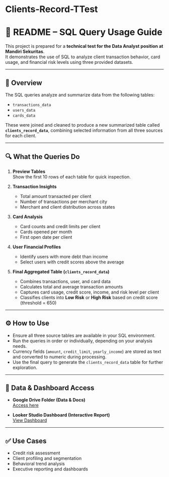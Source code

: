 # Clients-Record-TTest

# 📄 README – SQL Query Usage Guide

This project is prepared for a **technical test for the Data Analyst position at Mandiri Sekuritas**.  
It demonstrates the use of SQL to analyze client transaction behavior, card usage, and financial risk levels using three provided datasets.

---

## 🧠 Overview

The SQL queries analyze and summarize data from the following tables:

- `transactions_data`
- `users_data`
- `cards_data`

These were joined and cleaned to produce a new summarized table called **`clients_record_data`**, combining selected information from all three sources for each client.

---

## 🔍 What the Queries Do

1. **Preview Tables**  
   Show the first 10 rows of each table for quick inspection.

2. **Transaction Insights**
   - Total amount transacted per client  
   - Number of transactions per merchant city  
   - Merchant and client distribution across states

3. **Card Analysis**
   - Card counts and credit limits per client  
   - Cards opened per month  
   - First open date per client

4. **User Financial Profiles**
   - Identify users with more debt than income  
   - Select users with credit scores above the average

5. **Final Aggregated Table (`clients_record_data`)**
   - Combines transactions, user, and card data  
   - Calculates total and average transaction amounts  
   - Captures card usage, credit score, income, and risk level per client  
   - Classifies clients into **Low Risk** or **High Risk** based on credit score (threshold = 650)

---

## ⚙️ How to Use

- Ensure all three source tables are available in your SQL environment.  
- Run the queries in order or individually, depending on your analysis needs.  
- Currency fields (`amount`, `credit_limit`, `yearly_income`) are stored as text and converted to numeric during processing.  
- Use the final query to generate the `clients_record_data` table for further exploration.

---

## 📁 Data & Dashboard Access

- **Google Drive Folder (Data & Docs)**  
  [Access here](https://drive.google.com/drive/folders/1OxA-EaAzESfIIhCVD8whrdGgcPIaTF5n?usp=drive_link)

- **Looker Studio Dashboard (Interactive Report)**  
  [View Dashboard](https://lookerstudio.google.com/reporting/165ba107-2d05-4cc7-9a25-ffb4c0309507)

---

## ✅ Use Cases

- Credit risk assessment  
- Client profiling and segmentation  
- Behavioral trend analysis  
- Executive reporting and dashboards
